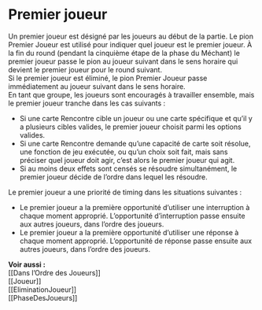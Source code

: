 # Premier joueur
Un premier joueur est désigné par les joueurs au début de la partie. Le pion Premier Joueur est utilisé pour indiquer quel joueur est le premier joueur. À la fin du round (pendant la cinquième étape de la phase du Méchant) le premier joueur passe le pion au joueur suivant dans le sens horaire qui devient le premier joueur pour le round suivant.  
Si le premier joueur est éliminé, le pion Premier Joueur passe immédiatement au joueur suivant dans le sens horaire.   
En tant que groupe, les joueurs sont encouragés à travailler ensemble, mais le premier joueur tranche dans les cas suivants : 

- Si une carte Rencontre cible un joueur ou une carte spécifique et qu’il y a plusieurs cibles valides, le premier joueur choisit parmi les options valides.
- Si une carte Rencontre demande qu’une capacité de carte soit résolue, une fonction de jeu exécutée, ou qu’un choix soit fait, mais sans préciser quel joueur doit agir, c’est alors le premier joueur qui agit.
- Si au moins deux effets sont censés se résoudre simultanément, le premier joueur décide de l’ordre dans lequel les résoudre.

Le premier joueur a une priorité de timing dans les situations suivantes : 

- Le premier joueur a la première opportunité d’utiliser une interruption à chaque moment approprié. L’opportunité d’interruption passe ensuite aux autres joueurs, dans l’ordre des joueurs. 
- Le premier joueur a la première opportunité d’utiliser une réponse à chaque moment approprié. L’opportunité de réponse passe ensuite aux autres joueurs, dans l’ordre des joueurs. 

**Voir aussi :**  
[[Dans l’Ordre des Joueurs]]  
[[Joueur]]  
[[EliminationJoueur]]  
[[PhaseDesJoueurs]]